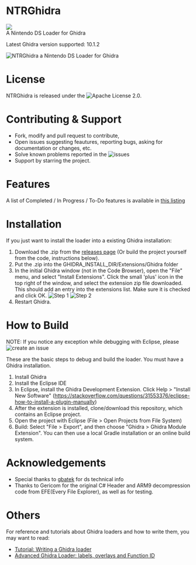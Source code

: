 # NTRGhidra
![](https://img.shields.io/github/issues/pedro-javierf/NTRGhidra/bug)<br>
A Nintendo DS Loader for Ghidra

Latest Ghidra version supported: 10.1.2

![NTRGhidra a Nintendo DS Loader for Ghidra](https://user-images.githubusercontent.com/16199912/56060896-12690380-5d36-11e9-802e-8c7e70cd481e.png)

# License
NTRGhidra is released under the ![Apache License 2.0](https://github.com/pedro-javierf/NTRGhidra/blob/master/LICENSE).

# Contributing & Support
* Fork, modify and pull request to contribute,
* Open issues suggesting feautures, reporting bugs, asking for documentation or changes, etc.
* Solve known problems reported in the ![issues](https://github.com/pedro-javierf/NTRGhidra/issues) 
* Support by starring the project.

# Features
A list of Completed / In Progress / To-Do features is available in [this listing](https://github.com/pedro-javierf/NTRGhidra/projects/1)

# Installation
If you just want to install the loader into a existing Ghidra installation:

1. Download the .zip from the [releases page](https://github.com/pedro-javierf/NTRGhidra/releases) (Or build the project yourself from the code, instructions below).
2. Put the .zip into the GHIDRA_INSTALL_DIR/Extensions/Ghidra folder
3. In the initial Ghidra window (not in the Code Browser), open the "File" menu, and select "Install Extensions". Click the small 'plus' icon in the top right of the window, and select the extension zip file downloaded. This should add an entry into the extensions list. Make sure it is checked and click OK.
![Step 1](install1.png)
![Step 2](install2.PNG)
4. Restart Ghidra.

# How to Build

NOTE: If you notice any exception while debugging with Eclipse, please ![create an issue](https://github.com/pedro-javierf/NTRGhidra/issues)

These are the basic steps to debug and build the loader. You must have a Ghidra installation.

1. Install Ghidra
2. Install the Eclipse IDE
3. In Eclipse, install the Ghidra Development Extension. Click Help > "Install New Software" (https://stackoverflow.com/questions/31553376/eclipse-how-to-install-a-plugin-manually)
4. After the extension is installed, clone/download this repository, which contains an Eclipse project.
5. Open the project with Eclipse (File > Open Projects from File System)
6. Build: Select "File > Export", and then choose "Ghidra > Ghidra Module Extension". You can then use a local Gradle installation or an online build system.

# Acknowledgements
* Special thanks to [gbatek](https://problemkaputt.de/gbatek.htm) for ds technical info
* Thanks to Gericom for the original C# Header and ARM9 decompression code from EFE(Every File Explorer), as well as for testing.

# Others
For reference and tutorials about Ghidra loaders and how to write them, you may want to read:
* [Tutorial: Writing a Ghidra loader](https://pedro-javierf.github.io/devblog/tutorialwritingaghidraloader/)
* [Advanced Ghidra Loader: labels, overlays and Function ID](https://pedro-javierf.github.io/devblog/advancedghidraloader/)
